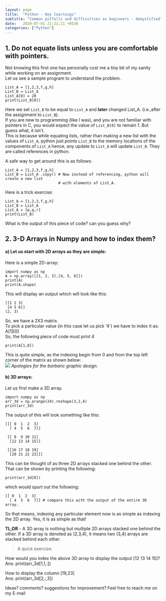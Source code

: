 ```yaml
---
layout: page
title:  "Python - Key learnings"
subtitle: "Common pitfalls and difficulties as beginners - demystified"
date:   2020-07-01 21:21:21 +0530
categories: ["Python"]
---
```


## 1. Do not equate lists unless you are comfortable with pointers.
Not knowing this first one has personally cost me a tiny bit of my sanity while working on an assignment.  
Let us see a sample program to understand the problem.   
```
List_A = [1,2,3,f,g,h]
List_B = List_A	
List_A[0] = 20
print(List_B[0])
```

Here we set `List_B` to be equal to `List_A` and **later** changed List_A. (i.e.,after the assignment to `List_B`).   
If you are new to programming (like I was), and you are not familiar with pointers in C, you would expect the value of `List_B[0]` to remain 1. But guess what, it isn't.   
This is because while equating lists, rather than making a new list with the values of `List_A`, python just points `List_B` to the memory locations of the components of `List_A` hence, any update to `List_A` will update `List_B`. They are called references in python.   

A safe way to get around this is as follows:
```
List_A = [1,2,3,f,g,h]
List_B = List_A	.copy() # Now instead of referencing, python will create a new list 
                        # with elements of List_A.

```

Here is a trick exercise:
```
List_A = [1,2,3,f,g,h]
List_B = List_A	
List_A = [p,q,r]
print(List_B)
```
What is the output of this piece of code? can you guess why?

## 2. 3-D Arrays in Numpy and how to index them?
#### a) Let us start with 2D arrays as they are simple:
Here is a simple 2D-array:

```
import numpy as np
A = np.array([[1, 2, 3],[4, 5, 6]])
print(A)
print(A.shape)
```

This will display an output which will look like this:
```
[[1 2 3]
 [4 5 6]]
(2, 3)
```
So, we have a 2X3 matrix.  
To pick a particular value (in this case let us pick '4') we have to index it as: A[1][0]  
So, the following piece of code must print 4  
```
print(A[1,0])
```
This is quite simple, as the indexing begin from 0 and from the top left corner of the matrix as shown below:   
<img src="{{ '/assets/img/2DArray.png' | prepend: site.baseurl }}" id="img_post">
*Apologies for the barbaric graphic design.*


#### b) 3D arrays:
Let us first make a 3D array.
```
import numpy as np
arr_3d = np.arange(24).reshape(3,2,4)
print(arr_3d)
```
The output of this will look something like this:
```
[[[ 0  1  2  3]
  [ 4  5  6  7]]

 [[ 8  9 10 11]
  [12 13 14 15]]

 [[16 17 18 19]
  [20 21 22 23]]]
```

This can be thought of as three 2D arrays stacked one behind the other.   
That can be shown by printing the following: 
```
print(arr_3d[0])
```
which would spurt out the following:
```
[[ 0  1  2  3]
  [ 4  5  6  7]] # compare this with the output of the entire 3D array.
```
So that means, indexing any particular element now is as simple as indexing the 2D array. Yes, it is as simple as that!

**TL;DR** - A 3D array is nothing but multiple 2D arrays stacked one behind the other. If a 3D array is denoted as (2,3,4), it means two (3,4) arrays are stacked behind each other.

> A quick exercise:    

How would you index the above 3D array to display the output [12 13 14 15]?  
Ans: print(arr_3d[1,1,:])

How to display the column [19,23]  
Ans: print(arr_3d[2,:,3])

[//]: # (Note to self: after this add a section on how to use axis while summing etc)

Ideas? comments? suggestions for improvement?
Feel free to reach me on my E-mail




